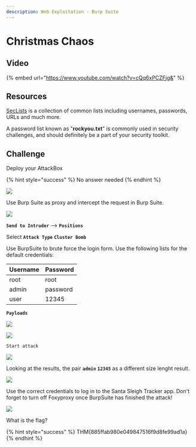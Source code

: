 ```yaml
---
description: Web Exploitation - Burp Suite
---
```


# Christmas Chaos

## Video

{% embed url="https://www.youtube.com/watch?v=cQq6xPCZFjg&" %}

## Resources

[SecLists](https://github.com/danielmiessler/SecLists/) is a collection of common lists including usernames, passwords, URLs and much more.

A password list known as "**rockyou.txt**" is commonly used in security challenges, and should definitely be a part of your security toolkit.

## Challenge

Deploy your AttackBox

{% hint style="success" %}
No answer needed
{% endhint %}

![](../.gitbook/assets/image%20%2855%29.png)

Use Burp Suite as proxy and intercept the request in Burp Suite.

![](../.gitbook/assets/image%20%2840%29.png)

**`Send to Intruder`** --&gt; **`Positions`**

Select **`Attack Type`** **`Cluster Bomb`**

Use BurpSuite to brute force the login form. Use the following lists for the default credentials: 

| Username | Password |
| :--- | :--- |
| root | root |
| admin | password |
| user | 12345 |

**`Payloads`**

![](../.gitbook/assets/image%20%288%29.png)

![](../.gitbook/assets/image%20%284%29.png)

`Start attack`

![](../.gitbook/assets/image%20%2872%29.png)

Looking at the results, the pair **`admin`** **`12345`** as a different size lenght result.

![](../.gitbook/assets/image%20%2866%29.png)

Use the correct credentials to log in to the Santa Sleigh Tracker app. Don't forget to turn off Foxyproxy once BurpSuite has finished the attack!

![](../.gitbook/assets/image%20%2811%29.png)

What is the flag?

{% hint style="success" %}
THM{885ffab980e049847516f9d8fe99ad1a}
{% endhint %}

